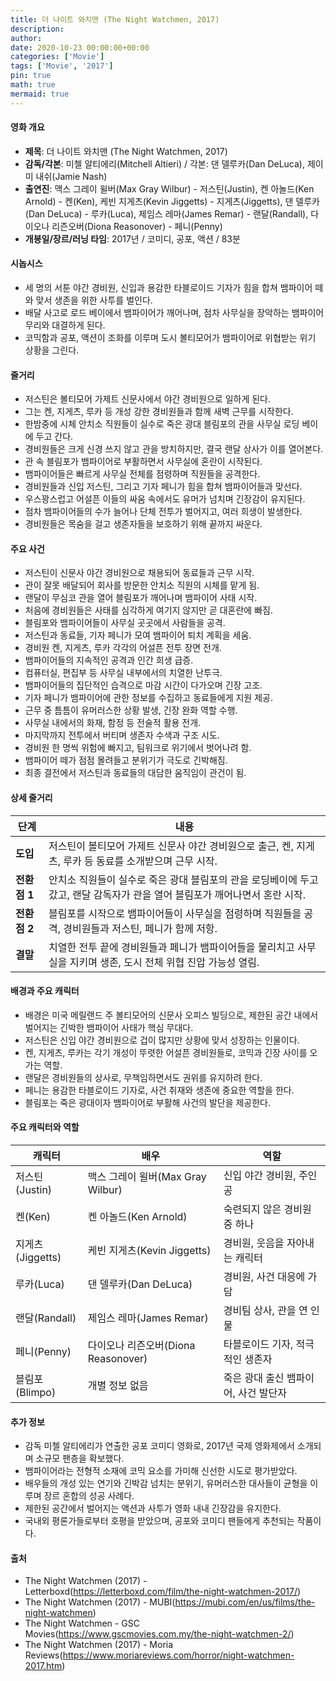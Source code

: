 ```yaml
---
title: 더 나이트 와치맨 (The Night Watchmen, 2017)
description: 
author: 
date: 2020-10-23 00:00:00+00:00
categories: ['Movie']
tags: ['Movie', '2017']
pin: true
math: true
mermaid: true
---
```

#### 영화 개요

- **제목**: 더 나이트 와치맨 (The Night Watchmen, 2017)  
- **감독/각본**: 미첼 알티에리(Mitchell Altieri) / 각본: 댄 델루카(Dan DeLuca), 제이미 내쉬(Jamie Nash)  
- **출연진**: 맥스 그레이 윌버(Max Gray Wilbur) - 저스틴(Justin), 켄 아놀드(Ken Arnold) - 켄(Ken), 케빈 지게츠(Kevin Jiggetts) - 지게츠(Jiggetts), 댄 델루카(Dan DeLuca) - 루카(Luca), 제임스 레마(James Remar) - 랜달(Randall), 다이오나 리즌오버(Diona Reasonover) - 페니(Penny)  
- **개봉일/장르/러닝 타임**: 2017년 / 코미디, 공포, 액션 / 83분  

#### 시놉시스

- 세 명의 서툰 야간 경비원, 신입과 용감한 타블로이드 기자가 힘을 합쳐 뱀파이어 떼와 맞서 생존을 위한 사투를 벌인다.  
- 배달 사고로 로드 베이에서 뱀파이어가 깨어나며, 점차 사무실을 장악하는 뱀파이어 무리와 대결하게 된다.  
- 코믹함과 공포, 액션이 조화를 이루며 도시 볼티모어가 뱀파이어로 위협받는 위기 상황을 그린다.  

#### 줄거리

- 저스틴은 볼티모어 가제트 신문사에서 야간 경비원으로 일하게 된다.  
- 그는 켄, 지게츠, 루카 등 개성 강한 경비원들과 함께 새벽 근무를 시작한다.  
- 한밤중에 시체 안치소 직원들이 실수로 죽은 광대 블림포의 관을 사무실 로딩 베이에 두고 간다.  
- 경비원들은 크게 신경 쓰지 않고 관을 방치하지만, 결국 랜달 상사가 이를 열어본다.  
- 관 속 블림포가 뱀파이어로 부활하면서 사무실에 혼란이 시작된다.  
- 뱀파이어들은 빠르게 사무실 전체를 점령하며 직원들을 공격한다.  
- 경비원들과 신입 저스틴, 그리고 기자 페니가 힘을 합쳐 뱀파이어들과 맞선다.  
- 우스꽝스럽고 어설픈 이들의 싸움 속에서도 유머가 넘치며 긴장감이 유지된다.  
- 점차 뱀파이어들의 수가 늘어나 단체 전투가 벌어지고, 여러 희생이 발생한다.  
- 경비원들은 목숨을 걸고 생존자들을 보호하기 위해 끝까지 싸운다.  

#### 주요 사건

- 저스틴이 신문사 야간 경비원으로 채용되어 동료들과 근무 시작.  
- 관이 잘못 배달되어 회사를 방문한 안치소 직원의 시체를 맡게 됨.  
- 랜달이 무심코 관을 열어 블림포가 깨어나며 뱀파이어 사태 시작.  
- 처음에 경비원들은 사태를 심각하게 여기지 않지만 곧 대혼란에 빠짐.  
- 블림포와 뱀파이어들이 사무실 곳곳에서 사람들을 공격.  
- 저스틴과 동료들, 기자 페니가 모여 뱀파이어 퇴치 계획을 세움.  
- 경비원 켄, 지게츠, 루카 각각의 어설픈 전투 장면 전개.  
- 뱀파이어들의 지속적인 공격과 인간 희생 급증.  
- 컴퓨터실, 편집부 등 사무실 내부에서의 치열한 난투극.  
- 뱀파이어들의 집단적인 습격으로 마감 시간이 다가오며 긴장 고조.  
- 기자 페니가 뱀파이어에 관한 정보를 수집하고 동료들에게 지원 제공.  
- 근무 중 틈틈이 유머러스한 상황 발생, 긴장 완화 역할 수행.  
- 사무실 내에서의 화재, 함정 등 전술적 활용 전개.  
- 마지막까지 전투에서 버티며 생존자 수색과 구조 시도.  
- 경비원 한 명씩 위험에 빠지고, 팀워크로 위기에서 벗어나려 함.  
- 뱀파이어 떼가 점점 몰려들고 분위기가 극도로 긴박해짐.  
- 최종 결전에서 저스틴과 동료들의 대담한 움직임이 관건이 됨.  

#### 상세 줄거리

| **단계**   | **내용**                                                                                                              |
|------------|-----------------------------------------------------------------------------------------------------------------------|
| **도입**   | 저스틴이 볼티모어 가제트 신문사 야간 경비원으로 출근, 켄, 지게츠, 루카 등 동료를 소개받으며 근무 시작.                 |
| **전환점 1** | 안치소 직원들이 실수로 죽은 광대 블림포의 관을 로딩베이에 두고갔고, 랜달 감독자가 관을 열어 블림포가 깨어나면서 혼란 시작. |
| **전환점 2** | 블림포를 시작으로 뱀파이어들이 사무실을 점령하며 직원들을 공격, 경비원들과 저스틴, 페니가 함께 저항.                    |
| **결말**   | 치열한 전투 끝에 경비원들과 페니가 뱀파이어들을 물리치고 사무실을 지키며 생존, 도시 전체 위협 진압 가능성 열림.              |

#### 배경과 주요 캐릭터

- 배경은 미국 메릴랜드 주 볼티모어의 신문사 오피스 빌딩으로, 제한된 공간 내에서 벌어지는 긴박한 뱀파이어 사태가 핵심 무대다.  
- 저스틴은 신입 야간 경비원으로 겁이 많지만 상황에 맞서 성장하는 인물이다.  
- 켄, 지게츠, 루카는 각기 개성이 뚜렷한 어설픈 경비원들로, 코믹과 긴장 사이를 오가는 역할.  
- 랜달은 경비원들의 상사로, 무책임하면서도 권위를 유지하려 한다.  
- 페니는 용감한 타블로이드 기자로, 사건 취재와 생존에 중요한 역할을 한다.  
- 블림포는 죽은 광대이자 뱀파이어로 부활해 사건의 발단을 제공한다.  

#### 주요 캐릭터와 역할

| **캐릭터** | **배우**           | **역할**                       |
|------------|--------------------|-------------------------------|
| 저스틴(Justin)     | 맥스 그레이 윌버(Max Gray Wilbur)     | 신입 야간 경비원, 주인공          |
| 켄(Ken)         | 켄 아놀드(Ken Arnold)                   | 숙련되지 않은 경비원 중 하나       |
| 지게츠(Jiggetts)  | 케빈 지게츠(Kevin Jiggetts)             | 경비원, 웃음을 자아내는 캐릭터      |
| 루카(Luca)       | 댄 델루카(Dan DeLuca)                   | 경비원, 사건 대응에 가담            |
| 랜달(Randall)    | 제임스 레마(James Remar)                | 경비팀 상사, 관을 연 인물           |
| 페니(Penny)      | 다이오나 리즌오버(Diona Reasonover)       | 타블로이드 기자, 적극적인 생존자    |
| 블림포(Blimpo)    | 개별 정보 없음                          | 죽은 광대 출신 뱀파이어, 사건 발단자 |

#### 추가 정보

- 감독 미첼 알티에리가 연출한 공포 코미디 영화로, 2017년 국제 영화제에서 소개되며 소규모 팬층을 확보했다.  
- 뱀파이어라는 전형적 소재에 코믹 요소를 가미해 신선한 시도로 평가받았다.  
- 배우들의 개성 있는 연기와 긴박감 넘치는 분위기, 유머러스한 대사들이 균형을 이루며 장르 혼합의 성공 사례다.  
- 제한된 공간에서 벌어지는 액션과 사투가 영화 내내 긴장감을 유지한다.  
- 국내외 평론가들로부터 호평을 받았으며, 공포와 코미디 팬들에게 추천되는 작품이다.  

#### 출처

- The Night Watchmen (2017) - Letterboxd(https://letterboxd.com/film/the-night-watchmen-2017/)  
- The Night Watchmen (2017) - MUBI(https://mubi.com/en/us/films/the-night-watchmen)  
- The Night Watchmen - GSC Movies(https://www.gscmovies.com.my/the-night-watchmen-2/)  
- The Night Watchmen (2017) - Moria Reviews(https://www.moriareviews.com/horror/night-watchmen-2017.htm)
